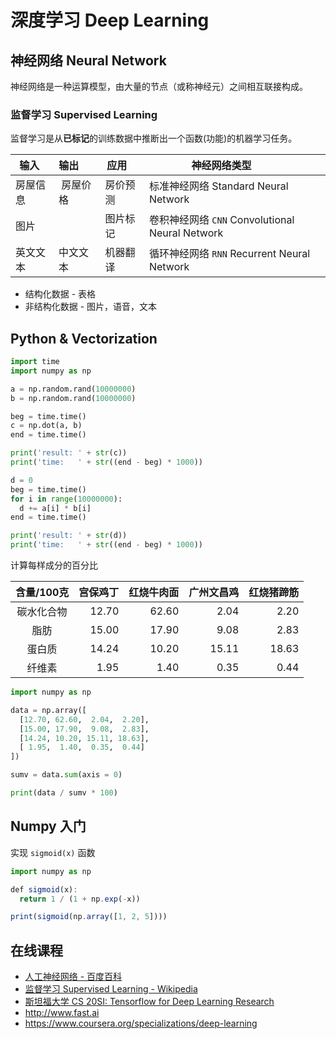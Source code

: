 # 深度学习 Deep Learning

## 神经网络 Neural Network
神经网络是一种运算模型，由大量的节点（或称神经元）之间相互联接构成。
### 监督学习 Supervised Learning
监督学习是从**已标记**的训练数据中推断出一个函数(功能)的机器学习任务。

| 输入    | 输出       | 应用       | 神经网络类型                                     |
|--------|------------|-----------|------------------------------------------------|
| 房屋信息 |  房屋价格   | 房价预测   | 标准神经网络 Standard Neural Network             |
| 图片    |            |  图片标记  | 卷积神经网络 `CNN` Convolutional Neural Network  |
| 英文文本 | 中文文本    | 机器翻译   | 循环神经网络 `RNN` Recurrent Neural Network      |

* 结构化数据 - 表格
* 非结构化数据 - 图片，语音，文本

## Python & Vectorization
```python
import time
import numpy as np

a = np.random.rand(10000000)
b = np.random.rand(10000000)

beg = time.time()
c = np.dot(a, b)
end = time.time()

print('result: ' + str(c))
print('time:   ' + str((end - beg) * 1000))

d = 0
beg = time.time()
for i in range(10000000):
  d += a[i] * b[i]
end = time.time()

print('result: ' + str(d))
print('time:   ' + str((end - beg) * 1000))
```

计算每样成分的百分比

| 含量/100克 | 宫保鸡丁 | 红烧牛肉面 | 广州文昌鸡 | 红烧猪蹄筋 |
|:---------:|--------:|---------:|---------:|----------:|
| 碳水化合物  | 12.70   |     62.60|      2.04|       2.20|
| 脂肪       | 15.00   |     17.90|      9.08|       2.83|
| 蛋白质     |  14.24  |     10.20|     15.11|      18.63|
| 纤维素     |   1.95  |      1.40|      0.35|       0.44|

```python
import numpy as np

data = np.array([
  [12.70, 62.60,  2.04,  2.20],
  [15.00, 17.90,  9.08,  2.83],
  [14.24, 10.20, 15.11, 18.63],
  [ 1.95,  1.40,  0.35,  0.44]
])

sumv = data.sum(axis = 0)

print(data / sumv * 100)
```

## Numpy 入门
实现 `sigmoid(x)` 函数
```javascript
import numpy as np

def sigmoid(x):
  return 1 / (1 + np.exp(-x))

print(sigmoid(np.array([1, 2, 5])))
```


## 在线课程
* [人工神经网络 - 百度百科](https://baike.baidu.com/item/%E4%BA%BA%E5%B7%A5%E7%A5%9E%E7%BB%8F%E7%BD%91%E7%BB%9C/382460?fr=aladdin)
* [监督学习 Supervised Learning - Wikipedia](https://en.wikipedia.org/wiki/Supervised_learning)
* [斯坦福大学 CS 20SI: Tensorflow for Deep Learning Research](https://web.stanford.edu/class/cs20si)
* http://www.fast.ai
* https://www.coursera.org/specializations/deep-learning


